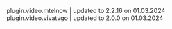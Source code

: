 plugin.video.mtelnow | updated to 2.2.16 on 01.03.2024 
plugin.video.vivatvgo | updated to 2.0.0 on 01.03.2024 
